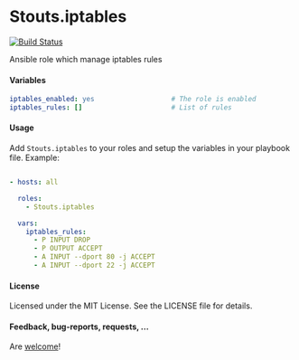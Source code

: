 Stouts.iptables
===============

[![Build Status](https://travis-ci.org/Stouts/Stouts.hostname.png)](https://travis-ci.org/Stouts/Stouts.hostname)

Ansible role which manage iptables rules

#### Variables

```yaml
iptables_enabled: yes                   # The role is enabled
iptables_rules: []                      # List of rules
```

#### Usage

Add `Stouts.iptables` to your roles and setup the variables in your playbook file.
Example:

```yaml

- hosts: all

  roles:
    - Stouts.iptables

  vars:
    iptables_rules:
      - P INPUT DROP
      - P OUTPUT ACCEPT
      - A INPUT --dport 80 -j ACCEPT
      - A INPUT --dport 22 -j ACCEPT
```

#### License

Licensed under the MIT License. See the LICENSE file for details.

#### Feedback, bug-reports, requests, ...

Are [welcome](https://github.com/Stouts/Stouts.hostname/issues)!

